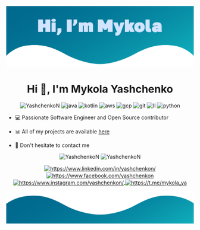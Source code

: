 <!--
**YashchenkoN/YashchenkoN** is a ✨ _special_ ✨ repository because its `README.md` (this file) appears on your GitHub profile.

Here are some ideas to get you started:

- 🔭 I’m currently working on ...
- 🌱 I’m currently learning ...
- 👯 I’m looking to collaborate on ...
- 🤔 I’m looking for help with ...
- 💬 Ask me about ...
- 📫 How to reach me: ...
- 😄 Pronouns: ...
- ⚡ Fun fact: ...
-->
<img src="https://raw.githubusercontent.com/YashchenkoN/YashchenkoN/master/banner_top.png" alt="Hero image">

<h1 align="center">Hi 👋, I'm Mykola Yashchenko</h1>

<p align="center">
  <img src="https://komarev.com/ghpvc/?username=YashchenkoN" alt="YashchenkoN" />

  <img src="https://img.icons8.com/color/48/000000/java-coffee-cup-logo.png" alt="java" width="20" height="20" />
  <img src="https://img.icons8.com/color/48/000000/kotlin.png" alt="kotlin" width="20" height="20" />
  <img src="https://github.com/simple-icons/simple-icons/blob/develop/icons/amazonaws.svg" alt="aws" width="20" height="20" /> 
  <img src="https://img.icons8.com/color/48/000000/google-cloud-platform.png" alt="gcp" width="20" height="20" />
  <img src="https://img.icons8.com/color/48/000000/git.png" alt="git" width="20" height="20" /> 
  <img src="https://img.icons8.com/color/48/000000/intellij-idea.png" alt="II" width="20" height="20" /> 
  <img src="https://img.icons8.com/color/48/000000/python.png" alt="python" width="20" height="20" />
</p>

- 💻 Passionate Software Engineer and Open Source contributor

- 📊 All of my projects are available [here](https://github.com/YashchenkoN?tab=repositories)

- 💬 Don't hesitate to contact me

<p align="center"> 
  <img src="https://github-readme-stats.vercel.app/api?username=YashchenkoN&show_icons=true" alt="YashchenkoN" height="200" />
  <img src="https://github-readme-stats.vercel.app/api/top-langs?username=YashchenkoN&hide=html,css" alt="YashchenkoN" height="200" />
</p>

<p align="center">
  <a href="https://www.linkedin.com/in/yashchenkon/" target="blank">
    <img align="center" src="https://cdn.jsdelivr.net/npm/simple-icons@3.0.1/icons/linkedin.svg" alt="https://www.linkedin.com/in/yashchenkon/" height="20" width="20" />
  </a>
  <a href="https://www.facebook.com/yashchenkon" target="blank">
    <img align="center" src="https://cdn.jsdelivr.net/npm/simple-icons@3.0.1/icons/facebook.svg" alt="https://www.facebook.com/yashchenkon" height="20" width="20" />
  </a>
  <a href="https://www.instagram.com/yashchenkon/" target="blank">
    <img align="center" src="https://cdn.jsdelivr.net/npm/simple-icons@3.0.1/icons/instagram.svg" alt="https://www.instagram.com/yashchenkon/" height="20" width="20" />
  </a>
  <a href="https://t.me/mykola_ya" target="blank">
    <img align="center" src="https://cdn.jsdelivr.net/npm/simple-icons@3.0.1/icons/telegram.svg" alt="https://t.me/mykola_ya" height="20" width="20" />
  </a>

</p>

<img src="https://raw.githubusercontent.com/YashchenkoN/YashchenkoN/master/banner_footer.png" alt="Hero image">
